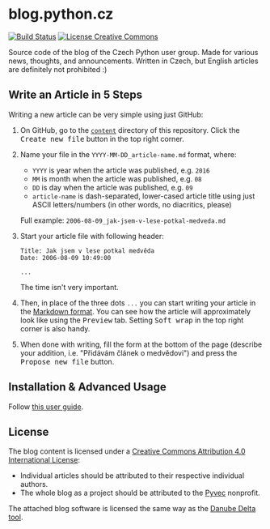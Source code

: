 # blog.python.cz

[![Build Status](https://travis-ci.org/pyvec/blog.python.cz.svg?branch=master)](https://travis-ci.org/pyvec/blog.python.cz)
[![License Creative Commons](https://img.shields.io/badge/license-CC-000000.svg)](http://creativecommons.org/licenses/by/4.0/)

Source code of the blog of the Czech Python user group. Made for various news, thoughts, and announcements. Written in Czech, but English articles are definitely not prohibited :)

## Write an Article in 5 Steps

Writing a new article can be very simple using just GitHub:

1.  On GitHub, go to the [`content`](https://github.com/pyvec/blog.python.cz/tree/master/content) directory of this repository. Click the <kbd>Create new file</kbd> button in the top right corner.
2.  Name your file in the `YYYY-MM-DD_article-name.md` format, where:

    - `YYYY` is year when the article was published, e.g. `2016`
    - `MM` is month when the article was published, e.g. `08`
    - `DD` is day when the article was published, e.g. `09`
    - `article-name` is dash-separated, lower-cased article title using just ASCII letters/numbers (in other words, no diacritics, please)

    Full example: `2006-08-09_jak-jsem-v-lese-potkal-medveda.md`
3.  Start your article file with following header:

    ```
    Title: Jak jsem v lese potkal medvěda
    Date: 2006-08-09 10:49:00

    ...
    ```

    The time isn't very important.
4.  Then, in place of the three dots `...` you can start writing your article in the [Markdown format](https://guides.github.com/features/mastering-markdown/). You can see how the article will approximately look like using the <kbd>Preview</kbd> tab. Setting <kbd>Soft wrap</kbd> in the top right corner is also handy.
5.  When done with writing, fill the form at the bottom of the page (describe your addition, i.e. "Přidávám článek o medvědovi") and press the <kbd>Propose new file</kbd> button.

## Installation & Advanced Usage

Follow [this user guide](https://github.com/honzajavorek/danube-delta/blob/master/user-guide.rst).

## License

The blog content is licensed under a [Creative Commons Attribution 4.0 International License](http://creativecommons.org/licenses/by/4.0/):

-   Individual articles should be attributed to their respective individual authors.
-   The whole blog as a project should be attributed to the [Pyvec](http://pyvec.org/) nonprofit.

The attached blog software is licensed the same way as the [Danube Delta tool](https://github.com/honzajavorek/danube-delta/blob/master/LICENSE).
